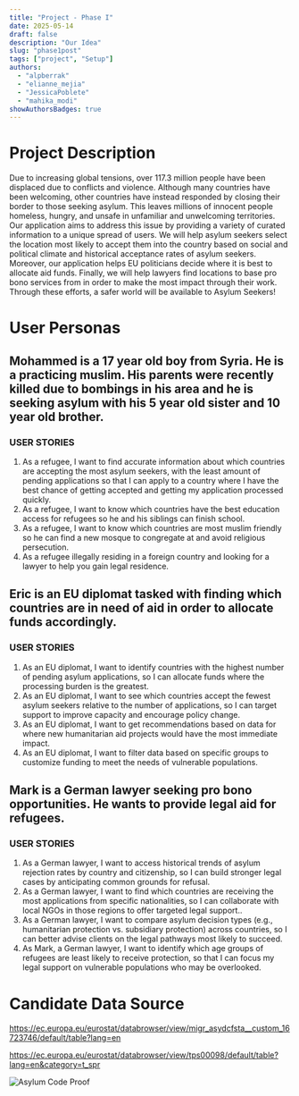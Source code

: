 ```yaml
---
title: "Project - Phase I"
date: 2025-05-14
draft: false
description: "Our Idea"
slug: "phase1post"
tags: ["project", "Setup"]
authors:
  - "alpberrak"
  - "elianne_mejia"
  - "JessicaPoblete"
  - "mahika_modi"
showAuthorsBadges: true
---
```


# Project Description
Due to increasing global tensions, over 117.3 million people have been displaced due to conflicts and violence. Although many countries have been welcoming, other countries have instead responded by closing their border to those seeking asylum. This leaves millions of innocent people homeless, hungry, and unsafe in unfamiliar and unwelcoming territories. Our application aims to address this issue by providing a variety of curated information to a unique spread of users. We will help asylum seekers select the location most likely to accept them into the country based on social and political climate and historical acceptance rates of asylum seekers. Moreover, our application helps EU politicians decide where it is best to allocate aid funds. Finally, we will help lawyers find locations to base pro bono services from in order to make the most impact through their work. Through these efforts, a safer world will be available to Asylum Seekers!

 # User Personas
 ## Mohammed is a 17 year old boy from Syria. He is a practicing muslim. His parents were recently killed due to bombings in his area and he is seeking asylum with his 5 year old sister and 10 year old brother. 
### USER STORIES
1. As a refugee, I want to find accurate information about which countries are accepting the most asylum seekers, with the least amount of pending applications so that I can apply to a country where I have the best chance of getting accepted and getting my application processed quickly.
2. As a refugee, I want to know which countries have the best education access for refugees so he and his siblings can finish school. 
3. As a refugee, I want to know which countries are most muslim friendly so he can find a new mosque to congregate at and avoid religious persecution. 
4. As a refugee illegally residing in a foreign country and looking for a lawyer to help you gain legal residence. 


## Eric is an EU diplomat tasked with finding which countries are in need of aid in order to allocate funds accordingly. 
### USER STORIES
 1. As an EU diplomat, I want to identify countries with the highest number of pending asylum applications, so I can allocate funds where the processing burden is the greatest. 
2. As an EU diplomat, I want to see which countries accept the fewest asylum seekers relative to the number of applications, so I can target support to improve capacity and encourage policy change.
3. As an EU diplomat, I want to get recommendations based on data for where new humanitarian aid projects would have the most immediate impact.
4. As an EU diplomat, I want to filter data based on specific groups to customize funding to meet the needs of vulnerable populations.



## Mark is a German lawyer seeking pro bono opportunities. He wants to provide legal aid for refugees.  
### USER STORIES
1. As a German lawyer, I want to access historical trends of asylum rejection rates by country and citizenship, so I can build stronger legal cases by anticipating common grounds for refusal.
2. As a German lawyer, I want to find which countries are receiving the most applications from specific nationalities, so I can collaborate with local NGOs in those regions to offer targeted legal support..
3. As a German lawyer, I want to compare asylum decision types (e.g., humanitarian protection vs. subsidiary protection) across countries, so I can better advise clients on the legal pathways most likely to succeed.
4. As Mark, a German lawyer, I want to identify which age groups of refugees are least likely to receive protection, so that I can focus my legal support on vulnerable populations who may be overlooked.


 # Candidate Data Source
 <https://ec.europa.eu/eurostat/databrowser/view/migr_asydcfsta__custom_16723746/default/table?lang=en> 

 <https://ec.europa.eu/eurostat/databrowser/view/tps00098/default/table?lang=en&category=t_spr>
 
 ![Asylum Code Proof](/Asylum_code.png)
